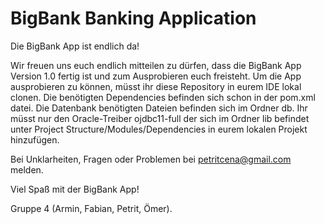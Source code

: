 # BigBank Banking Application

Die BigBank App ist endlich da!

Wir freuen uns euch endlich mitteilen zu dürfen, dass die BigBank App Version 1.0 fertig ist und zum Ausprobieren euch freisteht.
Um die App ausprobieren zu können, müsst ihr diese Repository in eurem IDE lokal clonen.
Die benötigten Dependencies befinden sich schon in der pom.xml datei.
Die Datenbank benötigten Dateien befinden sich im Ordner db.
Ihr müsst nur den Oracle-Treiber ojdbc11-full der sich im Ordner lib befindet unter Project Structure/Modules/Dependencies in eurem lokalen Projekt hinzufügen.

Bei Unklarheiten, Fragen oder Problemen bei petritcena@gmail.com melden.

Viel Spaß mit der BigBank App!

Gruppe 4 (Armin, Fabian, Petrit, Ömer).
